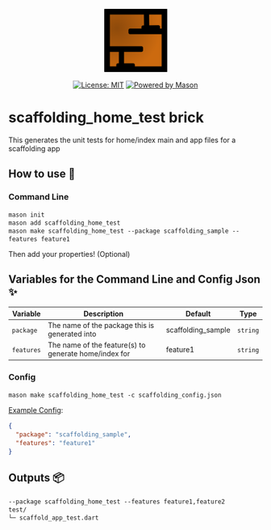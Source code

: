 <p align="center">
<img src="https://raw.githubusercontent.com/sjhorn/scaffolding/master/assets/scaffolding_full.png" height="125" alt="scaffolding logo" />
</p>

<p align="center">
<a href="https://opensource.org/licenses/MIT"><img src="https://img.shields.io/badge/license-MIT-purple.svg" alt="License: MIT"></a>
<a href="https://github.com/felangel/mason"><img src="https://img.shields.io/endpoint?url=https%3A%2F%2Ftinyurl.com%2Fmason-badge" alt="Powered by Mason"></a>
</p>

# scaffolding_home_test brick

This generates the unit tests for home/index main and app files for a scaffolding app

## How to use 🚀

### Command Line

```
mason init
mason add scaffolding_home_test
mason make scaffolding_home_test --package scaffolding_sample --features feature1
```
Then add your properties! (Optional)

## Variables for the Command Line and Config Json ✨

| Variable         | Description                                                | Default                                   | Type     |
| -----------------| ---------------------------------------------------------- | ----------------------------------------- | -------- |
| `package`        | The name of the package this is generated into             | scaffolding_sample                        | `string` |
| `features`       | The name of the feature(s) to generate home/index for      | feature1                                  | `string` |
### Config

`mason make scaffolding_home_test -c scaffolding_config.json`

[Example Config](https://github.com/sjhorn/mason_bricks/tree/main/bricks/scaffolding_home/config_template.json):

```json
{
  "package": "scaffolding_sample",
  "features": "feature1"
}
```

## Outputs 📦

```
--package scaffolding_home_test --features feature1,feature2
test/
└─ scaffold_app_test.dart
```

